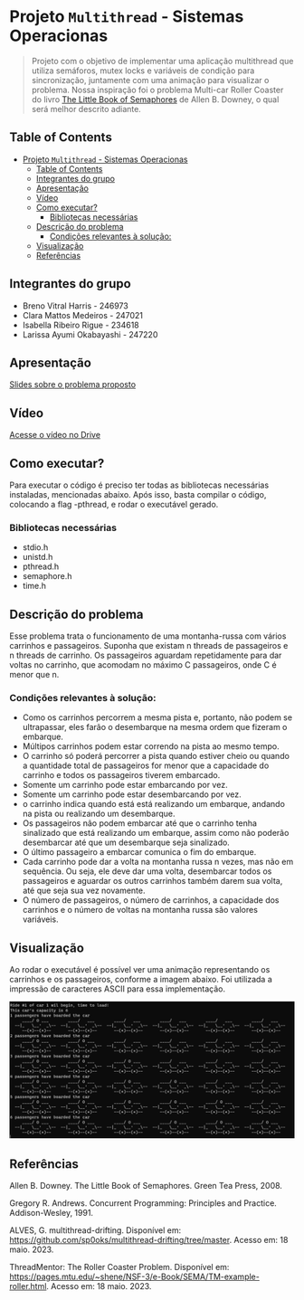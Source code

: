 # Projeto `Multithread` - Sistemas Operacionas

> Projeto com o objetivo de implementar uma aplicação multithread que utiliza semáforos, mutex locks e variáveis de condição para sincronização, juntamente com uma animação para visualizar o problema. Nossa inspiração foi o problema Multi-car Roller Coaster do livro [The Little Book of Semaphores](https://greenteapress.com/semaphores/LittleBookOfSemaphores.pdf) de Allen B. Downey, o qual será melhor descrito adiante.

## Table of Contents

- [Projeto `Multithread` - Sistemas Operacionas](#projeto-multithread---sistemas-operacionas)
  - [Table of Contents](#table-of-contents)
  - [Integrantes do grupo](#integrantes-do-grupo)
  - [Apresentação](#apresentação)
  - [Vídeo](#vídeo)
  - [Como executar?](#como-executar)
    - [Bibliotecas necessárias](#bibliotecas-necessárias)
  - [Descrição do problema](#descrição-do-problema)
    - [Condições relevantes à solução:](#condições-relevantes-à-solução)
  - [Visualização](#visualização)
  - [Referências](#referências)

## Integrantes do grupo 
- Breno Vitral Harris - 246973
- Clara Mattos Medeiros - 247021
- Isabella Ribeiro Rigue - 234618
- Larissa Ayumi Okabayashi - 247220

## Apresentação

[Slides sobre o problema proposto](https://www.canva.com/design/DAFjOdPkzm0/7qJ7UqiB8hvTa0Rpfr55DA/view?utm_content=DAFjOdPkzm0&utm_campaign=designshare&utm_medium=link&utm_source=publishsharelink) 

## Vídeo
[Acesse o vídeo no Drive](https://drive.google.com/file/d/19Yfc9ftCURasao4gu2McGEFDCbDsYY9V/view?usp=drivesdk) 

## Como executar?
Para executar o código é preciso ter todas as bibliotecas necessárias instaladas, mencionadas abaixo. Após isso, basta compilar o código, colocando a flag -pthread, e rodar o executável gerado.

### Bibliotecas necessárias

- stdio.h 
- unistd.h 
- pthread.h 
- semaphore.h 
- time.h

## Descrição do problema

Esse problema trata o funcionamento de uma montanha-russa com vários carrinhos e passageiros. 
Suponha que existam n threads de passageiros e n threads de carrinho. Os passageiros aguardam repetidamente para dar voltas no carrinho, que acomodam no máximo C passageiros, onde C é menor que n. 

### Condições relevantes à solução:
- Como os carrinhos percorrem a mesma pista e, portanto, não podem se ultrapassar, eles farão o desembarque na mesma ordem que fizeram o embarque.
- Múltipos carrinhos podem estar correndo na pista ao mesmo tempo.
- O carrinho só poderá percorrer a pista quando estiver cheio ou quando a quantidade total de passageiros for menor que a capacidade do carrinho e todos os passageiros tiverem embarcado. 
- Somente um carrinho pode estar embarcando por vez.
- Somente um carrinho pode estar desembarcando por vez.
- o carrinho indica quando está está realizando um embarque, andando na pista ou realizando um desembarque.
- Os passageiros não podem embarcar até que o carrinho tenha sinalizado que está realizando um embarque, assim como não poderão desembarcar até que um desembarque seja sinalizado.
- O último passageiro a embarcar comunica o fim do embarque.
- Cada carrinho pode dar a volta na montanha russa n vezes, mas não em sequência. Ou seja, ele deve dar uma volta, desembarcar todos os passageiros e aguardar os outros carrinhos também darem sua volta, até que seja sua vez novamente.
- O número de passageiros, o número de carrinhos, a capacidade dos carrinhos e o número de voltas na montanha russa são valores variáveis.

## Visualização

Ao rodar o executável é possível ver uma animação representando os carrinhos e os passageiros, conforme a imagem abaixo. Foi utilizada a impressão de caracteres ASCII para essa implementação.

![RollerCoaster](img/rollercoaster.png)

## Referências 

Allen B. Downey. The Little Book of Semaphores. Green Tea Press, 2008.

Gregory R. Andrews. Concurrent Programming: Principles and Practice.
Addison-Wesley, 1991.

ALVES, G. multithread-drifting. Disponível em: <https://github.com/sp0oks/multithread-drifting/tree/master>. Acesso em: 18 maio. 2023.

ThreadMentor: The Roller Coaster Problem. Disponível em: <https://pages.mtu.edu/~shene/NSF-3/e-Book/SEMA/TM-example-roller.html>. Acesso em: 18 maio. 2023.

‌
